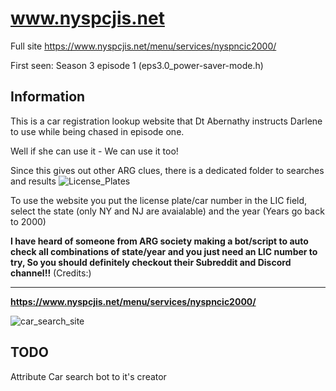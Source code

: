 www.nyspcjis.net
================

Full site https://www.nyspcjis.net/menu/services/nyspncic2000/

First seen: Season 3 episode 1 (eps3.0_power-saver-mode.h)


Information
-----------
This is a car registration lookup website that Dt Abernathy instructs Darlene to use while being chased in episode one.

Well if she can use it - We can use it too!

Since this gives out other ARG clues, there is a dedicated folder to searches and results ![License_Plates]()

To use the website you put the license plate/car number in the LIC field, select the state (only NY and NJ are avaialable) and the year (Years go back to 2000)

**I have heard of someone from ARG society making a bot/script to auto check all combinations of state/year and you just need an LIC number to try, So you should definitely checkout their Subreddit and Discord channel!!** (Credits:)

------------------

**https://www.nyspcjis.net/menu/services/nyspncic2000/**

![car_search_site](https://github.com/z3r07h/Mr-R0B0T-s03-ARG/blob/master/Sites/www.nyspcjis.net/car_reg_search.jpg)


TODO
----

Attribute Car search bot to it's creator 
